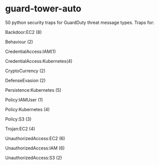 # guard-tower-auto

50 python security traps for GuardDuty threat message types. Traps for:

Backdoor:EC2 (8)

Behaviour (2)

CredentialAccess:IAM(1)

CredentialAccess:Kubernetes(4)

CryptoCurrency (2)

DefenseEvasion (2)

Persistence:Kubernetes (5)

Policy:IAMUser (1)

Policy:Kubernetes (4)

Policy:S3 (3)

Trojan:EC2 (4)

UnauthorizedAccess:EC2 (6)

UnauthorizedAccess:IAM (6)

UnauthorizedAccess:S3 (2)
